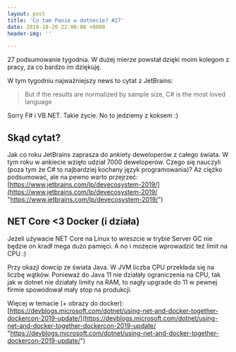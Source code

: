 ```yaml
---
layout: post
title: 'Co tam Panie w dotnecie? #27'
date: 2019-10-20 22:00:00 +0000
header-img: ''

---
```

27 podsumowanie tygodnia. W dużej mierze powstał dzięki moim kolegom z pracy, za co bardzo im dziękuję.

 W tym tygodniu najważniejszy news to cytat z JetBrains:

> But if the results are normalized by sample size, C# is the most loved language

Sorry F# i VB.NET. Takie życie. No to jedziemy z koksem :)

## Skąd cytat?

Jak co roku JetBrains zaprasza do ankiety deweloperów z całego świata. W tym roku w ankiecie wzięło udział 7000 deweloperów. Czego się nauczyli (poza tym że C# to najbardziej kochany język programowania)? Aż ciężko podsumować, ale na pewno warto przejrzeć: [https://www.jetbrains.com/lp/devecosystem-2019/](https://www.jetbrains.com/lp/devecosystem-2019/ "https://www.jetbrains.com/lp/devecosystem-2019/")

## NET Core <3 Docker (i działa)

Jeżeli używacie NET Core na Linux to wreszcie w trybie Server GC nie będzie on kradł mega dużo pamięci. A no i możecie wprowadzić też limit na CPU :)

Przy okazji dowcip ze świata Java. W JVM liczba CPU przekłada się na liczbę wątków. Ponieważ do Java 11 nie działały ograniczenia na CPU, tak jak w dotnet nie działały limity na RAM, to nagły upgrade do 11 w pewnej firmie spowodował mały stop na produkcji.

Więcej w temacie (+ obrazy do docker): [https://devblogs.microsoft.com/dotnet/using-net-and-docker-together-dockercon-2019-update/](https://devblogs.microsoft.com/dotnet/using-net-and-docker-together-dockercon-2019-update/ "https://devblogs.microsoft.com/dotnet/using-net-and-docker-together-dockercon-2019-update/")